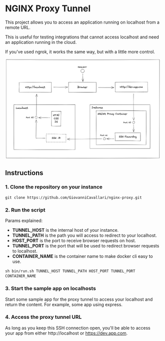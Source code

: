 # NGINX Proxy Tunnel

This project allows you to access an application running on localhost from a remote URL. 

This is useful for testing integrations that cannot access localhost and need an application running in the cloud.

If you've used ngrok, it works the same way, but with a little more control.

![Architecture](/architecture.png?raw=true "Architecture")

## Instructions

###  1. Clone the repository on your instance

```
git clone https://github.com/GiovanniCavallari/nginx-proxy.git
```

### 2. Run the script

Params explained:
- **TUNNEL_HOST** is the internal host of your instance.
- **TUNNEL_PATH** is the path you will access to redirect to your localhost.
- **HOST_PORT** is the port to receive browser requests on host.
- **TUNNEL_PORT** is the port that will be used to redirect browser requests to localhost.
- **CONTAINER_NAME** is the container name to make docker cli easy to use.

```
sh bin/run.sh TUNNEL_HOST TUNNEL_PATH HOST_PORT TUNNEL_PORT CONTAINER_NAME
```

### 3. Start the sample app on localhosts

Start some sample app for the proxy tunnel to access your localhost and return the content. For example, some app using express.

### 4. Access the proxy tunnel URL

As long as you keep this SSH connection open, you'll be able to access your app from either http://localhost or https://dev.app.com.